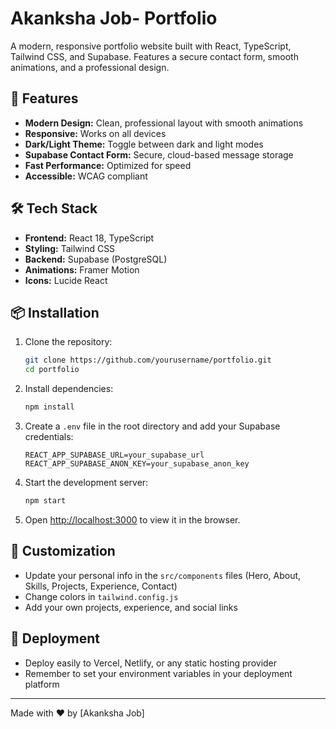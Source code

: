 # Akanksha Job- Portfolio

A modern, responsive portfolio website built with React, TypeScript, Tailwind CSS, and Supabase. Features a secure contact form, smooth animations, and a professional design.

## 🚀 Features

- **Modern Design:** Clean, professional layout with smooth animations
- **Responsive:** Works on all devices
- **Dark/Light Theme:** Toggle between dark and light modes
- **Supabase Contact Form:** Secure, cloud-based message storage
- **Fast Performance:** Optimized for speed
- **Accessible:** WCAG compliant

## 🛠️ Tech Stack

- **Frontend:** React 18, TypeScript
- **Styling:** Tailwind CSS
- **Backend:** Supabase (PostgreSQL)
- **Animations:** Framer Motion
- **Icons:** Lucide React

## 📦 Installation

1. Clone the repository:
   ```bash
   git clone https://github.com/yourusername/portfolio.git
   cd portfolio
   ```
2. Install dependencies:
   ```bash
   npm install
   ```
3. Create a `.env` file in the root directory and add your Supabase credentials:
   ```env
   REACT_APP_SUPABASE_URL=your_supabase_url
   REACT_APP_SUPABASE_ANON_KEY=your_supabase_anon_key
   ```
4. Start the development server:
   ```bash
   npm start
   ```
5. Open [http://localhost:3000](http://localhost:3000) to view it in the browser.

## 🎨 Customization

- Update your personal info in the `src/components` files (Hero, About, Skills, Projects, Experience, Contact)
- Change colors in `tailwind.config.js`
- Add your own projects, experience, and social links

## 🚀 Deployment

- Deploy easily to Vercel, Netlify, or any static hosting provider
- Remember to set your environment variables in your deployment platform

---

Made with ❤️ by [Akanksha Job]
